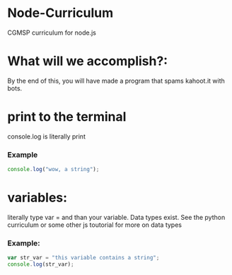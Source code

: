 # Node-Curriculum
CGMSP curriculum for node.js

# What will we accomplish?:
By the end of this, you will have made a program that spams kahoot.it with bots.


# print to the terminal
console.log is literally print
### Example
```js
console.log("wow, a string");

```

# variables:
literally type var = and than your variable. Data types exist. See the python curriculum or some other js toutorial for more on data types
### Example:
```js
var str_var = "this variable contains a string";
console.log(str_var);
```
